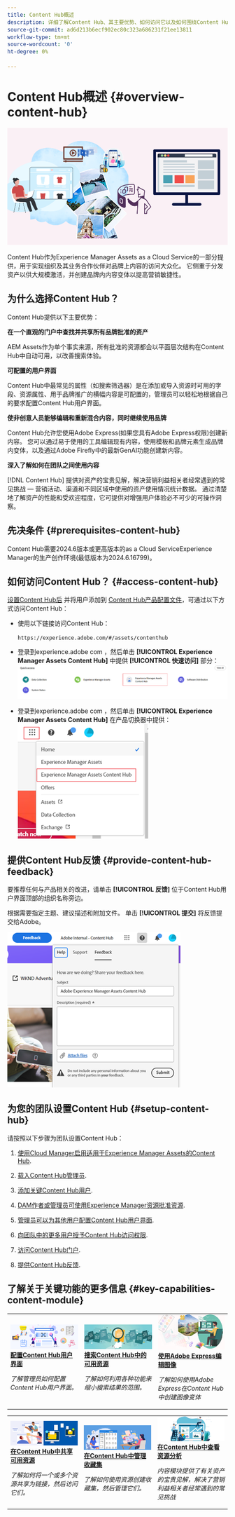 ```yaml
---
title: Content Hub概述
description: 详细了解Content Hub、其主要优势、如何访问它以及如何围绕Content Hub中提供的选项提供反馈。
source-git-commit: ad6d213b6ecf902ec80c323a686231f21ee13811
workflow-type: tm+mt
source-wordcount: '0'
ht-degree: 0%

---
```



# Content Hub概述 {#overview-content-hub}

![Content Hub概述](assets/content-hub-overview.png)

Content Hub作为Experience Manager Assets as a Cloud Service的一部分提供，用于实现组织及其业务合作伙伴对品牌上内容的访问大众化。 它侧重于分发资产以供大规模激活，并创建品牌内内容变体以提高营销敏捷性。

## 为什么选择Content Hub？

Content Hub提供以下主要优势：

**在一个直观的门户中查找并共享所有品牌批准的资产**

AEM Assets作为单个事实来源，所有批准的资源都会以平面层次结构在Content Hub中自动可用，以改善搜索体验。

**可配置的用户界面**

Content Hub中最常见的属性（如搜索筛选器）是在添加或导入资源时可用的字段、资源属性、用于品牌推广的横幅内容是可配置的，管理员可以轻松地根据自己的要求配置Content Hub用户界面。

**使非创意人员能够编辑和重新混合内容，同时继续使用品牌**

Content Hub允许您使用Adobe Express(如果您具有Adobe Express权限)创建新内容。 您可以通过易于使用的工具编辑现有内容，使用模板和品牌元素生成品牌内变体，以及通过Adobe Firefly中的最新GenAI功能创建新内容。

**深入了解如何在团队之间使用内容**

[!DNL Content Hub] 提供对资产的宝贵见解，解决营销利益相关者经常遇到的常见挑战 — 营销活动、渠道和不同区域中使用的资产使用情况统计数据。 通过清楚地了解资产的性能和受欢迎程度，它可提供对增强用户体验必不可少的可操作洞察。

## 先决条件 {#prerequisites-content-hub}

Content Hub需要2024.6版本或更高版本的as a Cloud ServiceExperience Manager的生产创作环境(最低版本为2024.6.16799)。

## 如何访问Content Hub？ {#access-content-hub}

[设置Content Hub后](#deploy-content-hub) 并将用户添加到 [Content Hub产品配置文件](/help/assets/deploy-content-hub.md#content-hub-instance-product-profile)，可通过以下方式访问Content Hub：

* 使用以下链接访问Content Hub：

  `https://experience.adobe.com/#/assets/contenthub`

* 登录到experience.adobe com ，然后单击 **[!UICONTROL Experience Manager Assets Content Hub]** 中提供 **[!UICONTROL 快速访问]** 部分：
  ![Content Hub访问权限](assets/access-content-hub.png)

* 登录到experience.adobe com ，然后单击 **[!UICONTROL Experience Manager Assets Content Hub]** 在产品切换器中提供：
  ![Content Hub访问方法3](assets/access-content-hub-alternate.png)



## 提供Content Hub反馈 {#provide-content-hub-feedback}

要推荐任何与产品相关的改进，请单击 **[!UICONTROL 反馈]** 位于Content Hub用户界面顶部的组织名称旁边。

根据需要指定主题、建议描述和附加文件。 单击 **[!UICONTROL 提交]** 将反馈提交给Adobe。

![Content Hub反馈](assets/content-hub-feedback.png)

## 为您的团队设置Content Hub {#setup-content-hub}

请按照以下步骤为团队设置Content Hub：

1. [使用Cloud Manager启用适用于Experience Manager Assets的Content Hub](deploy-content-hub.md#enable-content-hub).

1. [载入Content Hub管理员](deploy-content-hub.md#onboard-content-hub-administrator).

1. [添加关键Content Hub用户](deploy-content-hub.md#onboard-content-hub-consumer-users).

1. [DAM作者或管理员可使用Experience Manager资源批准资源](approve-assets.md).

1. [管理员可以为其他用户配置Content Hub用户界面](configure-content-hub-ui-options.md).

1. [向团队中的更多用户授予Content Hub访问权限](deploy-content-hub.md#onboard-content-hub-consumer-users).

1. [访问Content Hub门户](#access-content-hub).

1. [提供Content Hub反馈](#provide-content-hub-feedback).


## 了解关于关键功能的更多信息 {#key-capabilities-content-module}

<table>
<td>
   <a href="/help/assets/configure-content-hub-ui-options.md">
   <img alt="部署Content Hub" src="./assets/configure-assets.png" />
   </a>
   <div>
      <a href="/help/assets/configure-content-hub-ui-options.md">
      <strong>配置Content Hub用户界面</strong>
      </a>
   </div>
   <p>
      <em>了解管理员如何配置Content Hub用户界面。 </em>
   </p>
</td>


<td>
   <a href="/help/assets/search-assets-content-hub.md">
   <img alt="搜索Content Hub中的可用资源" src="./assets/search.png" />
   </a>
   <div>
      <a href="/help/assets/search-assets-content-hub.md">
      <strong>搜索Content Hub中的可用资源</strong>
      </a>
   </div>
   <p>
      <em>了解如何利用各种功能来缩小搜索结果的范围。</em>
   </p>
</td>
<td>
   <a href="/help/assets/edit-images-content-hub.md">
   <img alt="使用 Adobe Express 编辑图像" src="./assets/edit-images-content-hub.png" />
   </a>
   <div>
      <a href="/help/assets/edit-images-content-hub.md">
      <strong>使用Adobe Express编辑图像</strong>
      </a>
   </div>
   <p>
      <em>了解如何使用Adobe Express在Content Hub中创建图像变体</em>
   </p>
</td>
</table>
<table>
<td>
   <a href="/help/assets/share-assets-content-hub.md">
   <img alt="在Content Hub中共享可用资源" src="./assets/share-assets-banner.png" />
   </a>
   <div>
      <a href="/help/assets/share-assets-content-hub.md">
      <strong>在Content Hub中共享可用资源</strong>
      </a>
   </div>
   <p>
      <em>了解如何将一个或多个资源共享为链接，然后访问它们。</em>
   </p>
</td>
<td>
   <a href="/help/assets/collections-content-hub.md">
   <img alt="在Content Hub中管理收藏集" src="./assets/manage-collection.png" />
   </a>
   <div>
      <a href="/help/assets/collections-content-hub.md">
      <strong>在Content Hub中管理收藏集</strong>
      </a>
   </div>
   <p>
      <em>了解如何使用资源创建收藏集，然后管理它们。</em>
   </p>
</td>
<td>
   <a href="/help/assets/insights-content-hub.md">
   <img alt="在Content Hub中共享可用资源" src="./assets/asset-insights-banner.jpg" />
   </a>
   <div>
      <a href="/help/assets/insights-content-hub.md">
      <strong>在Content Hub中查看资源分析</strong>
      </a>
   </div>
   <p>
      <em> 内容模块提供了有关资产的宝贵见解，解决了营销利益相关者经常遇到的常见挑战</em>
   </p>
</td>
</table>
